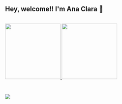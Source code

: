 ## Hey, welcome!! I'm Ana Clara 👋
 <div style="display: inline_block"><br>
  <a href="https://github.com/dev-aclara">
  <img height="180em" src="https://github-readme-stats.vercel.app/api?username=dev-aclara&show_icons=true&theme=dracula&include_all_commits=true&count_private=true"/>
  <img height="180em" src="https://github-readme-stats.vercel.app/api/top-langs/?username=dev-aclara&layout=compact&langs_count=16&theme=dracula"/>
</div>


  ##
 
<div style="display: inline_block"><br>
  <a href="https://www.linkedin.com/in/ana-clara-mansano-5051011ab/" target="_blank"><img src="https://img.shields.io/badge/-LinkedIn-%230077B5?style=for-the-badge&logo=linkedin&logoColor=white" target="_blank"></a> 
 
</div>


</div>
